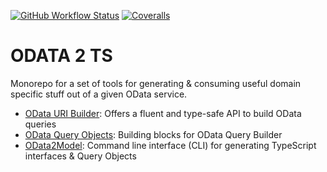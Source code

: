 [![GitHub Workflow Status](https://img.shields.io/github/workflow/status/odata2ts/odata2ts/Tests%20with%20Coverage?style=for-the-badge)](https://github.com/odata2ts/odata2ts/actions/workflows/coverage.yml)
[![Coveralls](https://img.shields.io/coveralls/github/odata2ts/odata2ts?style=for-the-badge)](https://coveralls.io/github/odata2ts/odata2ts?branch=main)

# ODATA 2 TS

Monorepo for a set of tools for generating & consuming useful domain specific stuff out of a given OData service.

- [OData URI Builder](https://github.com/odata2ts/odata2ts/tree/main/packages/odata-uri-builder): Offers a fluent and type-safe API to build OData queries
- [OData Query Objects](https://github.com/odata2ts/odata2ts/tree/main/packages/odata-query-objects): Building blocks for OData Query Builder
- [OData2Model](https://github.com/odata2ts/odata2ts/tree/main/packages/odata2model): Command line interface (CLI) for generating TypeScript interfaces & Query Objects
